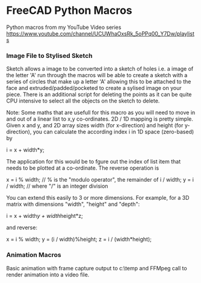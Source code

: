 # FreeCAD Python Macros
Python macros from my YouTube Video series https://www.youtube.com/channel/UCUWhaOxsRk_5oPPq00_Y7Dw/playlists

### Image File to Stylised Sketch

Sketch allows a image to be converted into a sketch of holes i.e. a image of the letter 'A' run through the macros will be able to create a sketch with a series of circles that make up a letter 'A' allowing this to be attached to the face and extruded/padded/pocketed to create a sylised image on your piece. There is an additional script for deleting the points as it can be quite CPU intensive to select all the objects on the sketch to delete.

Note: Some maths that are usefull for this macro as you will need to move in and out of a linear list to x,y co-ordinates. 2D / 1D mapping is pretty simple. Given x and y, and 2D array sizes width (for x-direction) and height (for y-direction), you can calculate the according index i in 1D space (zero-based) by

i = x + width*y;

The application for this would be to fgure out the index of list item that needs to be plotted at a co-ordinate. The reverse operation is

x = i % width;    // % is the "modulo operator", the remainder of i / width;
y = i / width;    // where "/" is an integer division

You can extend this easily to 3 or more dimensions. For example, for a 3D matrix with dimensions "width", "height" and "depth":

i = x + width*y + width*height*z;

and reverse:

x = i % width;
y = (i / width)%height;
z = i / (width*height);

### Animation Macros
Basic animation with frame capture output to c:\temp and FFMpeg call to render animation into a video file.
